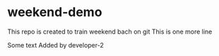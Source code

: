 # weekend-demo
This repo is created to train weekend bach on git
This is one more line

Some text
Added by developer-2